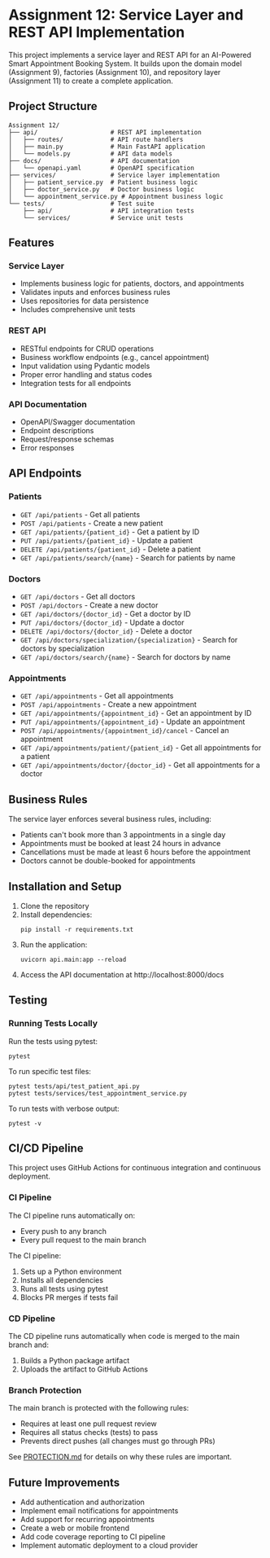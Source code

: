 # Assignment 12: Service Layer and REST API Implementation

This project implements a service layer and REST API for an AI-Powered Smart Appointment Booking System. It builds upon the domain model (Assignment 9), factories (Assignment 10), and repository layer (Assignment 11) to create a complete application.

## Project Structure

```
Assignment 12/
├── api/                    # REST API implementation
│   ├── routes/             # API route handlers
│   ├── main.py             # Main FastAPI application
│   └── models.py           # API data models
├── docs/                   # API documentation
│   └── openapi.yaml        # OpenAPI specification
├── services/               # Service layer implementation
│   ├── patient_service.py  # Patient business logic
│   ├── doctor_service.py   # Doctor business logic
│   └── appointment_service.py # Appointment business logic
└── tests/                  # Test suite
    ├── api/                # API integration tests
    └── services/           # Service unit tests
```

## Features

### Service Layer
- Implements business logic for patients, doctors, and appointments
- Validates inputs and enforces business rules
- Uses repositories for data persistence
- Includes comprehensive unit tests

### REST API
- RESTful endpoints for CRUD operations
- Business workflow endpoints (e.g., cancel appointment)
- Input validation using Pydantic models
- Proper error handling and status codes
- Integration tests for all endpoints

### API Documentation
- OpenAPI/Swagger documentation
- Endpoint descriptions
- Request/response schemas
- Error responses

## API Endpoints

### Patients
- `GET /api/patients` - Get all patients
- `POST /api/patients` - Create a new patient
- `GET /api/patients/{patient_id}` - Get a patient by ID
- `PUT /api/patients/{patient_id}` - Update a patient
- `DELETE /api/patients/{patient_id}` - Delete a patient
- `GET /api/patients/search/{name}` - Search for patients by name

### Doctors
- `GET /api/doctors` - Get all doctors
- `POST /api/doctors` - Create a new doctor
- `GET /api/doctors/{doctor_id}` - Get a doctor by ID
- `PUT /api/doctors/{doctor_id}` - Update a doctor
- `DELETE /api/doctors/{doctor_id}` - Delete a doctor
- `GET /api/doctors/specialization/{specialization}` - Search for doctors by specialization
- `GET /api/doctors/search/{name}` - Search for doctors by name

### Appointments
- `GET /api/appointments` - Get all appointments
- `POST /api/appointments` - Create a new appointment
- `GET /api/appointments/{appointment_id}` - Get an appointment by ID
- `PUT /api/appointments/{appointment_id}` - Update an appointment
- `POST /api/appointments/{appointment_id}/cancel` - Cancel an appointment
- `GET /api/appointments/patient/{patient_id}` - Get all appointments for a patient
- `GET /api/appointments/doctor/{doctor_id}` - Get all appointments for a doctor

## Business Rules

The service layer enforces several business rules, including:
- Patients can't book more than 3 appointments in a single day
- Appointments must be booked at least 24 hours in advance
- Cancellations must be made at least 6 hours before the appointment
- Doctors cannot be double-booked for appointments

## Installation and Setup

1. Clone the repository
2. Install dependencies:
   ```
   pip install -r requirements.txt
   ```
3. Run the application:
   ```
   uvicorn api.main:app --reload
   ```
4. Access the API documentation at http://localhost:8000/docs

## Testing

### Running Tests Locally

Run the tests using pytest:
```
pytest
```

To run specific test files:
```
pytest tests/api/test_patient_api.py
pytest tests/services/test_appointment_service.py
```

To run tests with verbose output:
```
pytest -v
```

## CI/CD Pipeline

This project uses GitHub Actions for continuous integration and continuous deployment.

### CI Pipeline

The CI pipeline runs automatically on:
- Every push to any branch
- Every pull request to the main branch

The CI pipeline:
1. Sets up a Python environment
2. Installs all dependencies
3. Runs all tests using pytest
4. Blocks PR merges if tests fail

### CD Pipeline

The CD pipeline runs automatically when code is merged to the main branch and:
1. Builds a Python package artifact
2. Uploads the artifact to GitHub Actions

### Branch Protection

The main branch is protected with the following rules:
- Requires at least one pull request review
- Requires all status checks (tests) to pass
- Prevents direct pushes (all changes must go through PRs)

See [PROTECTION.md](PROTECTION.md) for details on why these rules are important.

## Future Improvements

- Add authentication and authorization
- Implement email notifications for appointments
- Add support for recurring appointments
- Create a web or mobile frontend
- Add code coverage reporting to CI pipeline
- Implement automatic deployment to a cloud provider
